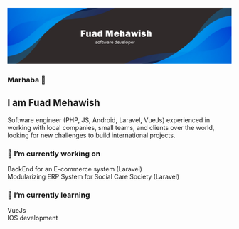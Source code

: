 ![Banner](./banner.png "Banner")<br />

### Marhaba 👋

## I am Fuad Mehawish
Software engineer (PHP, JS, Android, Laravel, VueJs) experienced in working with local companies, small teams, and clients over the world, looking for new challenges to build international projects.

### 🔭 I’m currently working on 
  BackEnd for an E-commerce system (Laravel) <br>
  Modularizing ERP System for Social Care Society (Laravel)
  
### 🌱 I’m currently learning
  VueJs <br/>
  IOS development
    


<!--
**fuad-works/fuad-works** is a ✨ _special_ ✨ repository because its `README.md` (this file) appears on your GitHub profile.

Here are some ideas to get you started:

- 🔭 I’m currently working on ...
- 🌱 I’m currently learning ...
- 👯 I’m looking to collaborate on ...
- 🤔 I’m looking for help with ...
- 💬 Ask me about ...
- 📫 How to reach me: ...
- 😄 Pronouns: ...
- ⚡ Fun fact: ...
-->
